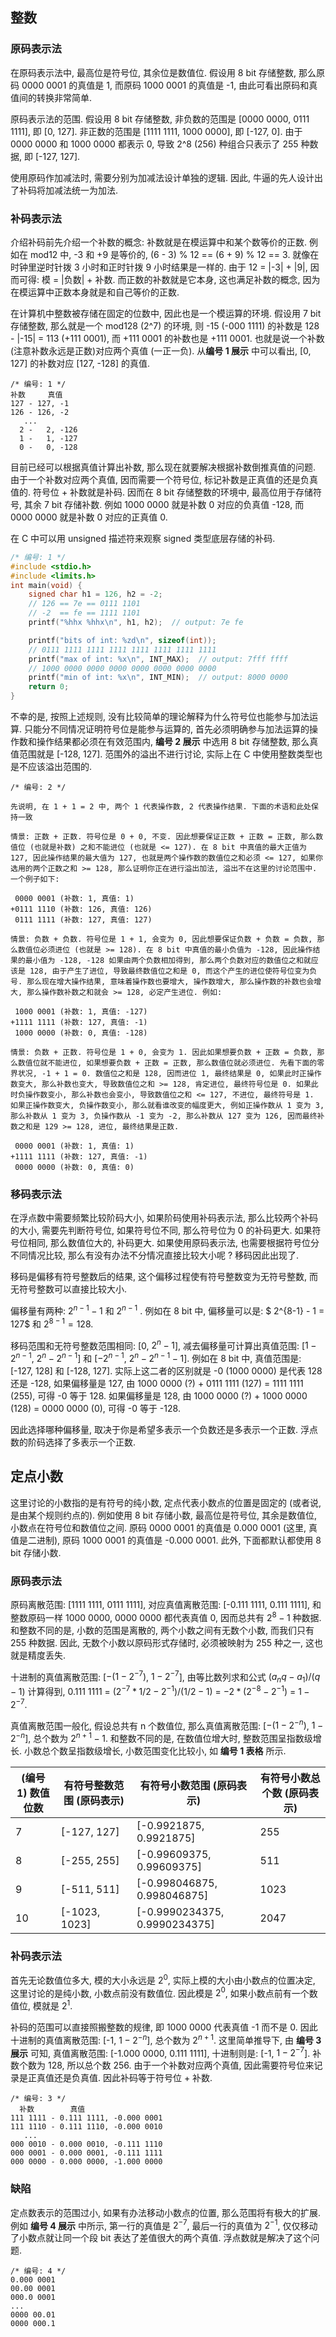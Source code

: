 ## 整数

### 原码表示法

在原码表示法中, 最高位是符号位, 其余位是数值位. 假设用 8 bit 存储整数, 那么原码 0000 0001 的真值是 1, 而原码 1000 0001 的真值是 -1, 由此可看出原码和真值间的转换非常简单.

原码表示法的范围. 假设用 8 bit 存储整数, 非负数的范围是 [0000 0000, 0111 1111], 即 [0, 127]. 非正数的范围是 [1111 1111, 1000 0000], 即 [-127, 0]. 由于 0000 0000 和 1000 0000 都表示 0, 导致 2^8 (256) 种组合只表示了 255 种数据, 即 [-127, 127].

使用原码作加减法时, 需要分别为加减法设计单独的逻辑. 因此, 牛逼的先人设计出了补码将加减法统一为加法.

### 补码表示法

介绍补码前先介绍一个补数的概念: 补数就是在模运算中和某个数等价的正数. 例如在 mod12 中, -3 和 +9 是等价的, (6 - 3) % 12 == (6 + 9) % 12 == 3. 就像在时钟里逆时针拨 3 小时和正时针拨 9 小时结果是一样的. 由于 12 = |-3| + |9|, 因而可得: 模 = |负数| + 补数. 而正数的补数就是它本身, 这也满足补数的概念, 因为在模运算中正数本身就是和自己等价的正数.

在计算机中整数被存储在固定的位数中, 因此也是一个模运算的环境. 假设用 7 bit 存储整数, 那么就是一个 mod128 (2^7) 的环境, 则 -15 (-000 1111) 的补数是 128 - |-15| = 113 (+111 0001), 而 +111 0001 的补数也是 +111 0001. 也就是说一个补数 (注意补数永远是正数)对应两个真值 (一正一负). 从**编号 1 展示** 中可以看出, [0, 127] 的补数对应 [127, -128] 的真值.

```
/* 编号: 1 */
补数     真值
127 - 127, -1
126 - 126, -2
   ...
  2 -   2, -126
  1 -   1, -127
  0 -   0, -128
```

目前已经可以根据真值计算出补数, 那么现在就要解决根据补数倒推真值的问题. 由于一个补数对应两个真值, 因而需要一个符号位, 标记补数是正真值的还是负真值的. 符号位 + 补数就是补码. 因而在 8 bit 存储整数的环境中, 最高位用于存储符号, 其余 7 bit 存储补数. 例如 1000 0000 就是补数 0 对应的负真值 -128, 而 0000 0000 就是补数 0 对应的正真值 0.

在 C 中可以用 unsigned 描述符来观察 signed 类型底层存储的补码.

```c
/* 编号: 1 */
#include <stdio.h>
#include <limits.h>
int main(void) {
    signed char h1 = 126, h2 = -2;
    // 126 == 7e == 0111 1101
    // -2  == fe == 1111 1101
    printf("%hhx %hhx\n", h1, h2);  // output: 7e fe

    printf("bits of int: %zd\n", sizeof(int));
    // 0111 1111 1111 1111 1111 1111 1111 1111
    printf("max of int: %x\n", INT_MAX);  // output: 7fff ffff
    // 1000 0000 0000 0000 0000 0000 0000 0000
    printf("min of int: %x\n", INT_MIN);  // output: 8000 0000
    return 0;
}
```

不幸的是, 按照上述规则, 没有比较简单的理论解释为什么符号位也能参与加法运算. 只能分不同情况证明符号位是能参与运算的, 首先必须明确参与加法运算的操作数和操作结果都必须在有效范围内, **编号 2 展示** 中选用 8 bit 存储整数, 那么真值范围就是 [-128, 127]. 范围外的溢出不进行讨论, 实际上在 C 中使用整数类型也是不应该溢出范围的.

```
/* 编号: 2 */

先说明, 在 1 + 1 = 2 中, 两个 1 代表操作数, 2 代表操作结果. 下面的术语和此处保持一致

情景: 正数 + 正数. 符号位是 0 + 0, 不变. 因此想要保证正数 + 正数 = 正数, 那么数值位 (也就是补数) 之和不能进位 (也就是 <= 127). 在 8 bit 中真值的最大正值为 127, 因此操作结果的最大值为 127, 也就是两个操作数的数值位之和必须 <= 127, 如果你选用的两个正数之和 >= 128, 那么证明你正在进行溢出加法, 溢出不在这里的讨论范围中. 一个例子如下:

 0000 0001 (补数: 1, 真值: 1)
+0111 1110 (补数: 126, 真值: 126)
 0111 1111 (补数: 127, 真值: 127)

情景: 负数 + 负数. 符号位是 1 + 1, 会变为 0, 因此想要保证负数 + 负数 = 负数, 那么数值位必须进位 (也就是 >= 128). 在 8 bit 中真值的最小负值为 -128, 因此操作结果的最小值为 -128, -128 如果由两个负数相加得到, 那么两个负数对应的数值位之和就应该是 128, 由于产生了进位, 导致最终数值位之和是 0, 而这个产生的进位使符号位变为负号. 那么现在增大操作结果, 意味着操作数也要增大, 操作数增大, 那么操作数的补数也会增大, 那么操作数补数之和就会 >= 128, 必定产生进位. 例如:

 1000 0001 (补数: 1, 真值: -127)
+1111 1111 (补数: 127, 真值: -1)
 1000 0000 (补数: 0, 真值: -128)

情景: 负数 + 正数. 符号位是 1 + 0, 会变为 1. 因此如果想要负数 + 正数 = 负数, 那么数值位就不能进位, 如果想要负数 + 正数 = 正数, 那么数值位就必须进位. 先看下面的零界状况, -1 + 1 = 0. 数值位之和是 128, 因而进位 1, 最终结果是 0, 如果此时正操作数变大, 那么补数也变大, 导致数值位之和 >= 128, 肯定进位, 最终符号位是 0. 如果此时负操作数变小, 那么补数也会变小, 导致数值位之和 <= 127, 不进位, 最终符号是 1. 如果正操作数变大, 负操作数变小, 那么就看谁改变的幅度更大, 例如正操作数从 1 变为 3, 那么补数从 1 变为 3, 负操作数从 -1 变为 -2, 那么补数从 127 变为 126, 因而最终补数之和是 129 >= 128, 进位, 最终结果是正数.

 0000 0001 (补数: 1, 真值: 1)
+1111 1111 (补数: 127, 真值: -1)
 0000 0000 (补数: 0, 真值: 0)
```

### 移码表示法

在浮点数中需要频繁比较阶码大小, 如果阶码使用补码表示法, 那么比较两个补码的大小, 需要先判断符号位, 如果符号位不同, 那么符号位为 0 的补码更大. 如果符号位相同, 那么数值位大的, 补码更大. 如果使用原码表示法, 也需要根据符号位分不同情况比较, 那么有没有办法不分情况直接比较大小呢 ? 移码因此出现了.

移码是偏移有符号整数后的结果, 这个偏移过程使有符号整数变为无符号整数, 而无符号整数可以直接比较大小.

偏移量有两种:  $2^{n-1} - 1$ 和 $2^{n-1}$ . 例如在 8 bit 中, 偏移量可以是: $ 2^{8-1} - 1 = 127$ 和 $2^{8-1} = 128$.

移码范围和无符号整数范围相同: [0, $2^n - 1$], 减去偏移量可计算出真值范围: [$1 - 2^{n-1}$, $2^n - 2^{n-1}$] 和 [$-2^{n-1}$, $2^n - 2^{n-1} - 1$]. 例如在 8 bit 中, 真值范围是: [-127, 128] 和 [-128, 127]. 实际上这二者的区别就是 -0 (1000 0000) 是代表 128 还是 -128, 如果偏移量是 127, 由 1000 0000 (?) + 0111 1111 (127) = 1111 1111 (255), 可得 -0 等于 128. 如果偏移量是 128, 由 1000 0000 (?) + 1000 0000 (128) = 0000 0000 (0), 可得 -0 等于 -128.

因此选择哪种偏移量, 取决于你是希望多表示一个负数还是多表示一个正数. 浮点数的阶码选择了多表示一个正数.

## 定点小数

这里讨论的小数指的是有符号的纯小数, 定点代表小数点的位置是固定的 (或者说, 是由某个规则约点的). 例如使用 8 bit 存储小数, 最高位是符号位, 其余是数值位, 小数点在符号位和数值位之间. 原码 0000 0001 的真值是 0.000 0001 (这里, 真值是二进制), 原码 1000 0001 的真值是 -0.000 0001. 此外, 下面都默认都使用 8 bit 存储小数.

### 原码表示法

原码离散范围: [1111 1111, 0111 1111], 对应真值离散范围: [-0.111 1111, 0.111 1111], 和整数原码一样 1000 0000, 0000 0000 都代表真值 0, 因而总共有 $2^8 - 1$ 种数据. 和整数不同的是, 小数的范围是离散的, 两个小数之间有无数个小数, 而我们只有 255 种数据. 因此, 无数个小数以原码形式存储时, 必须被映射为 255 种之一, 这也就是精度丢失.

十进制的真值离散范围: [$-(1 - 2^{-7})$, $1 - 2^{-7}$], 由等比数列求和公式 $(a_nq - a_1) / (q -1)$ 计算得到, 0.111 1111 = ($2^{-7} * 1/2 - 2^{-1}) / (1/2 - 1)$ = $-2 * (2^{-8} - 2^{-1})$ = $1 - 2^{-7}$.

真值离散范围一般化, 假设总共有 n 个数值位, 那么真值离散范围: [$-(1 - 2^{-n})$, $1 - 2^{-n}$], 总个数为 $2^{n+1} - 1$. 和整数不同的是, 在数值位增大时, 整数范围呈指数级增长. 小数总个数呈指数级增长, 小数范围变化比较小, 如 **编号 1 表格** 所示.

| (编号 1) 数值位数 | 有符号整数范围 (原码表示) | 有符号小数范围 (原码表示)     | 有符号小数总个数 (原码表示) |
| ------------------------ | ------------------------- | ----------------------------- | ------------------------- |
| 7                        | [-127, 127]               | [-0.9921875, 0.9921875]       | 255                       |
| 8                        | [-255, 255]               | [-0.99609375, 0.99609375]     | 511                       |
| 9                        | [-511, 511]               | [-0.998046875, 0.998046875]   | 1023                      |
| 10                       | [-1023, 1023]             | [-0.9990234375, 0.9990234375] | 2047                      |

### 补码表示法

首先无论数值位多大, 模的大小永远是 $2^0$, 实际上模的大小由小数点的位置决定, 这里讨论的是纯小数, 小数点前没有数值位. 因此模是 $2^0$, 如果小数点前有一个数值位, 模就是 $2^1$.

补码的范围可以直接照搬整数的规律, 即 1000 0000 代表真值 -1 而不是 0. 因此十进制的真值离散范围: [-1, $1 - 2^{-n}$], 总个数为 $2^{n+1}$. 这里简单推导下, 由 **编号 3 展示** 可知, 真值离散范围: [-1.000 0000, 0.111 1111], 十进制则是: [-1, $1 - 2^{-7}$]. 补数个数为 128, 所以总个数 256. 由于一个补数对应两个真值, 因此需要符号位来记录是正真值还是负真值. 因此补码等于符号位 + 补数.

```
/* 编号: 3 */
  补数        真值
111 1111 - 0.111 1111, -0.000 0001
111 1110 - 0.111 1110, -0.000 0010
   ...
000 0010 - 0.000 0010, -0.111 1110
000 0001 - 0.000 0001, -0.111 1111
000 0000 - 0.000 0000, -1.000 0000
```

### 缺陷

定点数表示的范围过小, 如果有办法移动小数点的位置, 那么范围将有极大的扩展. 例如 **编号 4 展示** 中所示, 第一行的真值是 $2^{-7}$, 最后一行的真值为 $2^{-1}$, 仅仅移动了小数点就让同一个段 bit 表达了差值很大的两个真值. 浮点数就是解决了这个问题.

```
/* 编号: 4 */
0.000 0001
00.00 0001
000.0 0001
...
0000 00.01
0000 000.1
```

